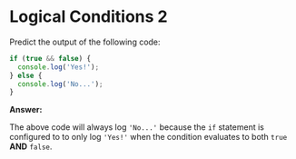 # Logical Conditions 2

Predict the output of the following code:

```js
if (true && false) {
  console.log('Yes!');
} else {
  console.log('No...');
}
```

**Answer:**

The above code will always log `'No...'` because the `if` statement is configured to to only log `'Yes!'` when the condition evaluates to both `true` **AND** `false`.